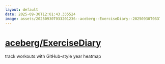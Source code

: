 ```yaml
---
layout: default
date: 2025-09-30T12:01:43.335524
image: assets/20250930T033201236--aceberg--ExerciseDiary--20250930T033757336--cropped.png
---
```


# [aceberg/ExerciseDiary](https://github.com/aceberg/ExerciseDiary)

track workouts with GitHub-style year heatmap
